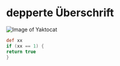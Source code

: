 # depperte Überschrift
![Image of Yaktocat](https://octodex.github.com/images/yaktocat.png)

```Groovy
def xx
if (xx == 1) {
return true
}
```
